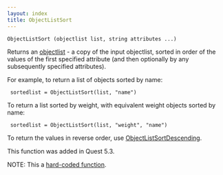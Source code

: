 ```yaml
---
layout: index
title: ObjectListSort
---
```


    ObjectListSort (objectlist list, string attributes ...)

Returns an [objectlist](../types/objectlist.html) - a copy of the input objectlist, sorted in order of the values of the first specified attribute (and then optionally by any subsequently specified attributes).

For example, to return a list of objects sorted by name:

     sortedlist = ObjectListSort(list, "name")

To return a list sorted by weight, with equivalent weight objects sorted by name:

     sortedlist = ObjectListSort(list, "weight", "name")

To return the values in reverse order, use [ObjectListSortDescending](objectlistsortdescending.html).

This function was added in Quest 5.3.

NOTE: This a [hard-coded function](hardcoded.html).
